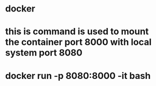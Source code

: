 # docker

# this is command is used to mount the container port 8000 with local system port 8080
# docker run -p 8080:8000 -it    <conatiner id>   bash
